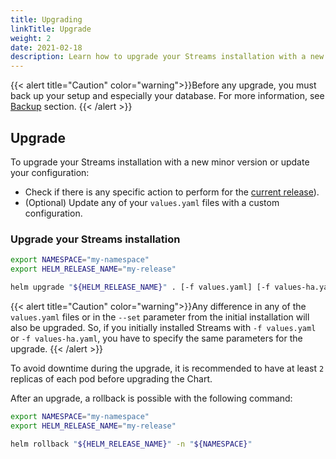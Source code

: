 ```yaml
---
title: Upgrading
linkTitle: Upgrade
weight: 2
date: 2021-02-18
description: Learn how to upgrade your Streams installation with a new minor version or update your configuration.
---
```


{{< alert title="Caution" color="warning">}}Before any upgrade, you must back up your setup and especially your database. For more information, see [Backup](/docs/install/backup-recovery/) section.
{{< /alert >}}

## Upgrade

To upgrade your Streams installation with a new minor version or update your configuration:

* Check if there is any specific action to perform for the [current release](/docs/relnotes/)).
* (Optional) Update any of your `values.yaml` files with a custom configuration.

### Upgrade your Streams installation

```sh
export NAMESPACE="my-namespace"
export HELM_RELEASE_NAME="my-release"

helm upgrade "${HELM_RELEASE_NAME}" . [-f values.yaml] [-f values-ha.yaml] [--set key=value[,key=value]] -n "${NAMESPACE}"
```

{{< alert title="Caution" color="warning">}}Any difference in any of the `values.yaml` files or in the `--set` parameter from the initial installation will also be upgraded. So, if you initially installed Streams with `-f values.yaml` or `-f values-ha.yaml`, you have to specify the same parameters for the upgrade.
{{< /alert >}}

To avoid downtime during the upgrade, it is recommended to have at least `2` replicas of each pod before upgrading the Chart.

After an upgrade, a rollback is possible with the following command:

```sh
export NAMESPACE="my-namespace"
export HELM_RELEASE_NAME="my-release"

helm rollback "${HELM_RELEASE_NAME}" -n "${NAMESPACE}"
```